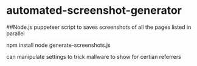# automated-screenshot-generator

##Node.js puppeteer script to saves screenshots of all the pages listed in parallel

npm install
node generate-screenshots.js

can manipulate settings to trick mallware to show for certian referrers